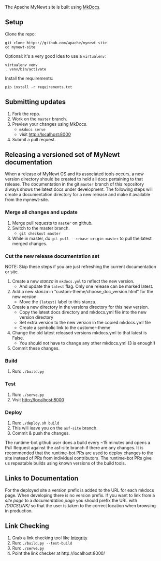 The Apache MyNewt site is built using [MkDocs](http://www.mkdocs.org/).

## Setup

Clone the repo:

    git clone https://github.com/apache/mynewt-site
    cd mynewt-site

Optional: it's a very good idea to use a `virtualenv`:

    virtualenv venv
    . venv/bin/activate

Install the requirements:

    pip install -r requirements.txt

## Submitting updates

1. Fork the repo.
1. Work on the `master` branch.
1. Preview your changes using MkDocs.
    * `mkdocs serve`
    * visit [http://localhost:8000](http://localhost:8000)
1. Submit a pull request.

## Releasing a versioned set of MyNewt documentation

When a release of MyNewt OS and its associated tools occurs, a new version directory should be created to hold all docs pertaining to that release. The documentation in the git `master` branch of this repository always shows the latest docs under development. The following steps will create a documentation directory for a new release and make it available from the mynewt-site.

### Merge all changes and update

1. Merge pull requests to `master` on github.
1. Switch to the master branch.
    * `git checkout master`
1. While in master, do `git pull --rebase origin master` to pull the latest merged changes.

### Cut the new release documentation set

NOTE: Skip these steps if you are just refreshing the current documentation or site.

1. Create a new _stanza_ in `mkdocs.yml` to reflect the new version.
    * And update the `latest` flag. Only one release can be marked latest.
1. Add a new _stanza_ in "custom-theme/choose_doc_version.html" for the new version.
    * Move the `(latest)` label to this stanza.
1. Create a new directory in the versions directory for this new version.
    * Copy the latest docs directory and mkdocs.yml file into the new version directory
    * Set extra.version to the new version in the copied mkdocs.yml file
    * Create a symbolic link to the customer-theme
1. Change the old latest released versions mkdocs.yml to that latest is False.
    * You should not have to change any other mkdocs.yml (3 is enough!)
1. Commit these changes.

### Build

1. Run: `./build.py`

### Test

1. Run: `./serve.py`
1. Visit [http://localhost:8000](http://localhost:8000)

### Deploy

1. Run: `./deploy.sh build`
1. This will leave you on the `asf-site` branch.
1. Commit & push the changes.

The runtime-bot github user does a build every ~15 minutes and opens a Pull
Request against the asf-site branch if there are any changes. It is recommended
that the runtime-bot PRs are used to deploy changes to the site instead of PRs
from individual contributors. The runtime-bot PRs give us repeatable builds
using known versions of the build tools.

## Links to Documentation

For the deployed site a version prefix is added to the URL for each mkdocs page. When developing there is no version prefix. If you want to link from a _site page_ to a _documentation page_ you should prefix the URL with */DOCSLINK/* so that the user is taken to the correct location when browsing in production.

## Link Checking

1. Grab a link checking tool like [Integrity](http://peacockmedia.software/mac/integrity/free.html)
1. Run: `./build.py --test-build`
1. Run: `./serve.py`
1. Point the link checker at http://localhost:8000/
